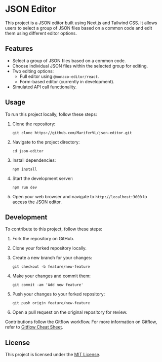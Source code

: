 # JSON Editor

This project is a JSON editor built using Next.js and Tailwind CSS. It allows users to select a group of JSON files based on a common code and edit them using different editor options.

## Features

- Select a group of JSON files based on a common code.
- Choose individual JSON files within the selected group for editing.
- Two editing options:
  - Full editor using `@monaco-editor/react`.
  - Form-based editor (currently in development).
- Simulated API call functionality.

## Usage

To run this project locally, follow these steps:

1. Clone the repository:

   ```
   git clone https://github.com/MariferVL/json-editor.git
   ```

2. Navigate to the project directory:

   ```
   cd json-editor
   ```

3. Install dependencies:

   ```
   npm install
   ```

4. Start the development server:

   ```
   npm run dev
   ```

5. Open your web browser and navigate to `http://localhost:3000` to access the JSON editor.

## Development

To contribute to this project, follow these steps:

1. Fork the repository on GitHub.
2. Clone your forked repository locally.
3. Create a new branch for your changes:

   ```
   git checkout -b feature/new-feature
   ```

4. Make your changes and commit them:

   ```
   git commit -am 'Add new feature'
   ```

5. Push your changes to your forked repository:

   ```
   git push origin feature/new-feature
   ```

6. Open a pull request on the original repository for review.

Contributions follow the Gitflow workflow.
For more information on Gitflow, refer to [Gitflow Cheat Sheet](https://danielkummer.github.io/git-flow-cheatsheet/index.html).

## License

This project is licensed under the [MIT License](LICENSE).